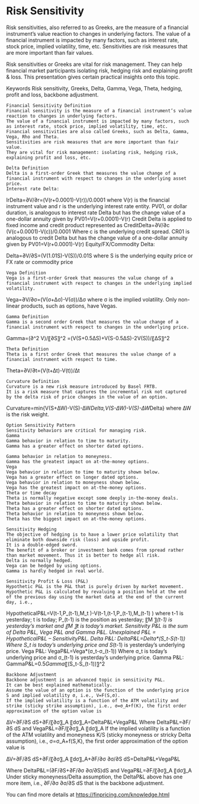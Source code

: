 # Risk Sensitivity 

Risk sensitivities, also referred to as Greeks, are the measure of a financial instrument’s value reaction to changes in underlying factors. The value of a financial instrument is impacted by many factors, such as interest rate, stock price, implied volatility, time, etc. Sensitivities are risk measures that are more important than fair values. 

Risk sensitivities or Greeks are vital for risk management. They can help financial market participants isolating risk, hedging risk and explaining profit & loss. This presentation gives certain practical insights onto this topic. 

Keywords
Risk sensitivity, Greeks, Delta, Gamma, Vega, Theta, hedging, profit and loss, backbone adjustment.


	Financial Sensitivity Definition
	Financial sensitivity is the measure of a financial instrument’s value reaction to changes in underlying factors.
	The value of a financial instrument is impacted by many factors, such as interest rate, stock price, implied volatility, time, etc.
	Financial sensitivities are also called Greeks, such as Delta, Gamma, Vega, Rho and Theta.
	Sensitivities are risk measures that are more important than fair value.
	They are vital for risk management: isolating risk, hedging risk, explaining profit and loss, etc.

	Delta Definition
	Delta is a first-order Greek that measures the value change of a financial instrument with respect to changes in the underlying asset price.
	Interest rate Delta:
IrDelta=∂V/∂r=(V(r+0.0001)-V(r))/0.0001
where V(r) is the financial instrument value and r is the underlying interest rate entity.
	PV01, or dollar duration, is analogous to interest rate Delta but has the change value of a one-dollar annuity given by
PV01=V(r+0.0001)-V(r)
	Credit Delta is applied to fixed income and credit product represented as
CreditDelta=∂V/∂c  (V(c+0.0001)-V(c))/0.0001
Where c is the underlying credit spread.
	CR01 is analogous to credit Delta but has the change value of a one-dollar annuity given by
PV01=V(r+0.0001)-V(r)
	Equity/FX/Commodity Delta:

Delta=∂V/∂S=(V(1.01S)-V(S))/0.01S
where S is the underlying equity price or FX rate or commodity price

	Vega Definition
	Vega is a first-order Greek that measures the value change of a financial instrument with respect to changes in the underlying implied volatility.
Vega=∂V/∂σ=(V(σ+∆σ)-V(σ))/∆σ
where σ is the implied volatility.
	Only non-linear products, such as options, have Vegas.

	Gamma Definition
	Gamma is a second order Greek that measures the value change of a financial instrument with respect to changes in the underlying price.

Gamma=(∂^2 V)/〖∂S〗^2 =(V(S+0.5∆S)+V(S-0.5∆S)-2V(S))/〖∆S〗^2 

	Theta Definition
	Theta is a first order Greek that measures the value change of a financial instrument with respect to time.

Theta=∂V/∂t=(V(t+∆t)-V(t))/∆t

	Curvature Definition
	Curvature is a new risk measure introduced by Basel FRTB.
	It is a risk measure that captures the incremental risk not captured by the delta risk of price changes in the value of an option.

Curvature=min{V(S+∆W)-V(S)-∆W*Delta,V(S-∆W)-V(S)-∆W*Delta}
where ∆W is the risk weight.

	Option Sensitivity Pattern
	Sensitivity behaviors are critical for managing risk. 
	Gamma
	Gamma behavior in relation to time to maturity.
	Gamma has a greater effect on shorter dated options.
 
	Gamma behavior in relation to moneyness.
	Gamma has the greatest impact on at-the-money options.
	Vega
	Vega behavior in relation to time to maturity shown below.
	Vega has a greater effect on longer dated options.
	Vega behavior in relation to moneyness shown below.
	Vega has the greatest impact on at-the-money options.
	Theta or time decay
	Theta is normally negative except some deeply in-the-money deals.
	Theta behavior in relation to time to maturity shown below.
	Theta has a greater effect on shorter dated options.
	Theta behavior in relation to moneyness shown below.
	Theta has the biggest impact on at-the-money options.

	Sensitivity Hedging
	The objective of hedging is to have a lower price volatility that eliminate both downside risk (loss) and upside profit. 
	It is a double-edged sword.
	The benefit of a broker or investment bank comes from spread rather than market movement. Thus it is better to hedge all risk.
	Delta is normally hedged.
	Vega can be hedged by using options.
	Gamma is hardly hedged in real world.

	Sensitivity Profit & Loss (P&L)
	Hypothetic P&L is the P&L that is purely driven by market movement.
	Hypothetic P&L is calculated by revaluing a position held at the end of the previous day using the market data at the end of the current day, i.e.,
HypotheticalP&L=V(t-1,P_(t-1),M_t )-V(t-1,(t-1,P_(t-1),M_(t-1) )
where t-1 is yesterday;  t is today; P_(t-1) is the position as yesterday;  〖M 〗_(t-1) is yesterday’s market and  〖M 〗_t is today’s market.
	Sensitivity P&L is the sum of Delta P&L, Vega P&L and Gamma P&L.
	Unexplained P&L = HypotheticalP&L – SensitivityP&L.
	Delta P&L:
DeltaP&L=Delta*(S_t-S_(t-1))
Where S_t is today’s underlying price and S_(t-1) is yesterday’s underlying price.
	Vega P&L:
VegaP&L=Vega*(σ_t-σ_(t-1))
Where σ_t is today’s underlying price and σ_(t-1) is yesterday’s underlying price.
	Gamma P&L:
GammaP&L=0.5*Gamma*〖(S_t-S_(t-1))〗^2

	Backbone Adjustment
	Backbone adjustment is an advanced topic in sensitivity P&L.
	It can be best explained mathematically.
	Assume the value of an option is the function of the underlying price S and implied volatility σ, i.e., V=F(S,σ).
	If the implied volatility is a function of the ATM volatility and strike (sticky strike assumption), i.e., σ=σ_A+f(K), the first order approximation of the option value is
∆V=∂F/∂S dS+∂F/〖∂σ〗_A  〖dσ〗_A=DeltaP&L+VegaP&L
Where DeltaP&L=∂F/∂S dS and VegaP&L=∂F/〖∂σ〗_A  〖dσ〗_A
	If the implied volatility is a function of the ATM volatility and moneyness K/S (sticky moneyness or stricky Delta assumption), i.e., σ=σ_A+f(S,K), the first order approximation of the option value is

∆V=∂F/∂S dS+∂F/〖∂σ〗_A  〖dσ〗_A+∂F/∂σ  ∂σ/∂S dS=DeltaP&L+VegaP&L

Where DeltaP&L=(∂F/∂S+∂F/∂σ  ∂σ/∂S)dS and VegaP&L=∂F/〖∂σ〗_A  〖dσ〗_A
	Under sticky moneyness/Delta assumption, the DeltaP&L above has one more item, i.e., ∂F/∂σ  ∂σ/∂S dS that is the backbone adjustment.



You can find more details at
https://finpricing.com/knowledge.html
